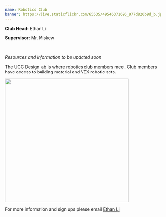 ```yaml
---
name: Robotics Club
banner: https://live.staticflickr.com/65535/49546371696_977d820b9d_b.jpg
---
```


**Club Head:** Ethan Li

**Supervisor:** Mr. Miskew

<br>

_Resources and information to be updated soon_

The UCC Design lab is where robotics club members meet. Club members have access to building material and VEX robotic sets.

<img src='https://bbk12e1-cdn.myschoolcdn.com/1142/photo/orig_photo745413_9071728.jpg?w=1920' width=400>

For more information and sign ups please email [Ethan Li](mailto:ethan.li@ucc.on.ca)
